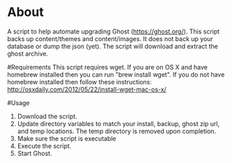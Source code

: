 # About

A script to help automate upgrading Ghost (https://ghost.org/). This script backs up content/themes and content/images. It does not back up your database or dump the json (yet). The script will download and extract the ghost archive.

#Requirements
This script requires wget. If you are on OS X and have homebrew installed then you can run "brew install wget". If you do not have homebrew installed then follow these instructions: http://osxdaily.com/2012/05/22/install-wget-mac-os-x/

#Usage

1. Download the script.
2. Update directory variables to match your install, backup, ghost zip url, and temp locations. The temp directory is removed upon completion.
3. Make sure the script is executable
4. Execute the script.
5. Start Ghost.
